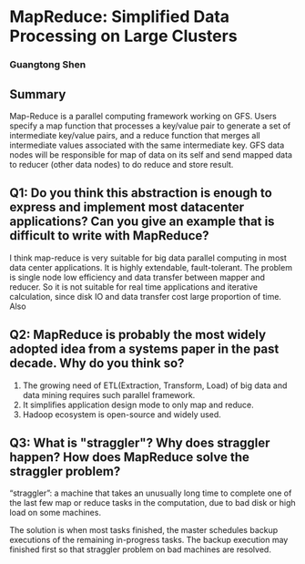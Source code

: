 # MapReduce: Simplified Data Processing on Large Clusters
### Guangtong Shen

## Summary
Map-Reduce is a parallel computing framework working on GFS. Users specify a map function that processes a
key/value pair to generate a set of intermediate key/value pairs, and a reduce function that merges all intermediate values associated with the same intermediate key. GFS data nodes will be responsible for map of data on its self and send mapped data to reducer (other data nodes) to do reduce and store result.

## Q1: Do you think this abstraction is enough to express and implement most datacenter applications? Can you give an example that is difficult to write with MapReduce?

I think map-reduce is very suitable for big data parallel computing in most data center applications. It is highly extendable, fault-tolerant.
The problem is single node low efficiency and data transfer between mapper and reducer. So it is not suitable for real time applications and iterative calculation, since disk IO and data transfer cost  large proportion of time.
Also 

## Q2: MapReduce is probably the most widely adopted idea from a systems paper in the past decade. Why do you think so?

1. The growing need of ETL(Extraction, Transform, Load) of big data and data mining requires such parallel framework.
2. It simplifies application design mode to only map and reduce.
3. Hadoop ecosystem is open-source and widely used.

## Q3: What is "straggler"? Why does straggler happen? How does MapReduce solve the straggler problem?

“straggler”: a machine that takes an unusually long time to complete one of the last few map or reduce tasks in the computation, due to bad disk or high load on some machines.

The solution is when most tasks finished,  the master schedules backup executions of the remaining in-progress tasks. The backup execution may finished first so that straggler problem on bad machines are resolved.
